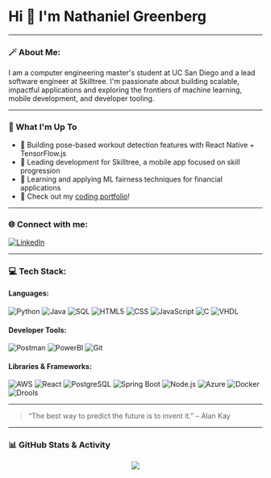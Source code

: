 # Hi 👋 I'm Nathaniel Greenberg

---

### 🪄 About Me:

I am a computer engineering master's student at UC San Diego and a lead software engineer at Skilltree. I'm passionate about building scalable, impactful applications and exploring the frontiers of machine learning, mobile development, and developer tooling.

---

### 🚀 What I'm Up To

- 🤖 Building pose-based workout detection features with React Native + TensorFlow.js  
- 📱 Leading development for Skilltree, a mobile app focused on skill progression  
- 🧠 Learning and applying ML fairness techniques for financial applications  
- 🔗 Check out my [coding portfolio](#)!

---

### 🌐 Connect with me:

[![LinkedIn](https://img.shields.io/badge/LinkedIn-Connect-blue?style=for-the-badge&logo=linkedin)](https://www.linkedin.com/in/nathanielgreenberg/)

---

### 💻 Tech Stack:

#### Languages:
![Python](https://img.shields.io/badge/-Python-3776AB?style=flat-square&logo=python&logoColor=white)
![Java](https://img.shields.io/badge/-Java-007396?style=flat-square&logo=java&logoColor=white)
![SQL](https://img.shields.io/badge/-SQL-003B57?style=flat-square&logo=postgresql&logoColor=white)
![HTML5](https://img.shields.io/badge/-HTML5-E34F26?style=flat-square&logo=html5&logoColor=white)
![CSS](https://img.shields.io/badge/-CSS-1572B6?style=flat-square&logo=css3&logoColor=white)
![JavaScript](https://img.shields.io/badge/-JavaScript-F7DF1E?style=flat-square&logo=javascript&logoColor=black)
![C](https://img.shields.io/badge/-C-00599C?style=flat-square&logo=c&logoColor=white)
![VHDL](https://img.shields.io/badge/-VHDL-652D91?style=flat-square&logoColor=white)

#### Developer Tools:
![Postman](https://img.shields.io/badge/-Postman-FF6C37?style=flat-square&logo=postman&logoColor=white)
![PowerBI](https://img.shields.io/badge/-PowerBI-F2C811?style=flat-square&logo=powerbi&logoColor=black)
![Git](https://img.shields.io/badge/-Git-F05032?style=flat-square&logo=git&logoColor=white)

#### Libraries & Frameworks:
![AWS](https://img.shields.io/badge/-AWS-232F3E?style=flat-square&logo=amazonaws&logoColor=white)
![React](https://img.shields.io/badge/-React-61DAFB?style=flat-square&logo=react&logoColor=black)
![PostgreSQL](https://img.shields.io/badge/-PostgreSQL-336791?style=flat-square&logo=postgresql&logoColor=white)
![Spring Boot](https://img.shields.io/badge/-Spring%20Boot-6DB33F?style=flat-square&logo=spring-boot&logoColor=white)
![Node.js](https://img.shields.io/badge/-Node.js-339933?style=flat-square&logo=node.js&logoColor=white)
![Azure](https://img.shields.io/badge/-Microsoft%20Azure-0078D4?style=flat-square&logo=microsoft-azure&logoColor=white)
![Docker](https://img.shields.io/badge/-Docker-2496ED?style=flat-square&logo=docker&logoColor=white)
![Drools](https://img.shields.io/badge/-Drools-F80000?style=flat-square&logoColor=white)

---

<!-- Optional: Footer or fun message -->
> “The best way to predict the future is to invent it.” – Alan Kay

---

### 📊 GitHub Stats & Activity

<div align="center">
  <img src="https://github-readme-stats.vercel.app/api/top-langs/?username=nathanielgberg&layout=compact&theme=github_dark&langs_count=10" />
</div>

